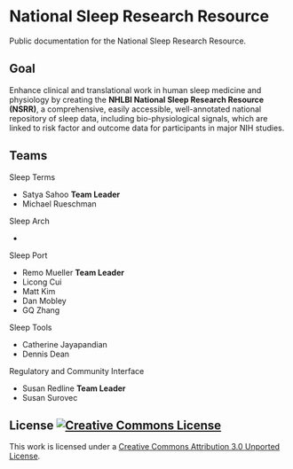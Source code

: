 National Sleep Research Resource
================================

Public documentation for the National Sleep Research Resource.

## Goal

Enhance clinical and translational work in human sleep medicine and physiology by creating the **NHLBI National Sleep Research Resource (NSRR)**, a comprehensive, easily accessible, well-annotated national repository of sleep data, including bio-physiological signals, which are linked to risk factor and outcome data for participants in major NIH studies.

## Teams

Sleep Terms

- Satya Sahoo **Team Leader**
- Michael Rueschman

Sleep Arch

-

Sleep Port

- Remo Mueller **Team Leader**
- Licong Cui
- Matt Kim
- Dan Mobley
- GQ Zhang

Sleep Tools

- Catherine Jayapandian
- Dennis Dean

Regulatory and Community Interface

- Susan Redline **Team Leader**
- Susan Surovec


## License [![Creative Commons License](http://i.creativecommons.org/l/by/3.0/80x15.png)](http://creativecommons.org/licenses/by/3.0/deed.en_US)

This work is licensed under a [Creative Commons Attribution 3.0 Unported License](http://creativecommons.org/licenses/by/3.0/deed.en_US).
